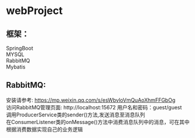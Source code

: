 # webProject

## 框架：  
SpringBoot  
MYSQL  
RabbitMQ   
Mybatis  

## RabbitMQ:  
安装请参考: https://mp.weixin.qq.com/s/esWbvloVmQuAoXhmFFGbOg   
访问RabbitMQ管理页面: http://localhost:15672 用户名和密码：guest/guest  
调用ProducerService类的sender()方法,发送消息至消息队列  
在ConsumerListener类的onMessage()方法中消费消息队列中的消息，可在其中根据消费数据实现自己的业务逻辑  
